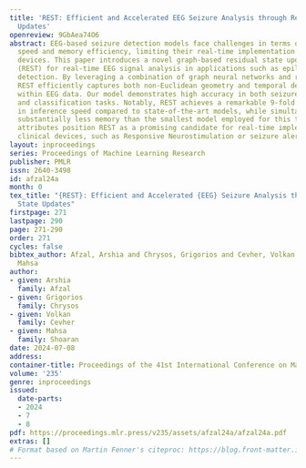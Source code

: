 ```yaml
---
title: 'REST: Efficient and Accelerated EEG Seizure Analysis through Residual State
  Updates'
openreview: 9GbAea74O6
abstract: EEG-based seizure detection models face challenges in terms of inference
  speed and memory efficiency, limiting their real-time implementation in clinical
  devices. This paper introduces a novel graph-based residual state update mechanism
  (REST) for real-time EEG signal analysis in applications such as epileptic seizure
  detection. By leveraging a combination of graph neural networks and recurrent structures,
  REST efficiently captures both non-Euclidean geometry and temporal dependencies
  within EEG data. Our model demonstrates high accuracy in both seizure detection
  and classification tasks. Notably, REST achieves a remarkable 9-fold acceleration
  in inference speed compared to state-of-the-art models, while simultaneously demanding
  substantially less memory than the smallest model employed for this task. These
  attributes position REST as a promising candidate for real-time implementation in
  clinical devices, such as Responsive Neurostimulation or seizure alert systems.
layout: inproceedings
series: Proceedings of Machine Learning Research
publisher: PMLR
issn: 2640-3498
id: afzal24a
month: 0
tex_title: "{REST}: Efficient and Accelerated {EEG} Seizure Analysis through Residual
  State Updates"
firstpage: 271
lastpage: 290
page: 271-290
order: 271
cycles: false
bibtex_author: Afzal, Arshia and Chrysos, Grigorios and Cevher, Volkan and Shoaran,
  Mahsa
author:
- given: Arshia
  family: Afzal
- given: Grigorios
  family: Chrysos
- given: Volkan
  family: Cevher
- given: Mahsa
  family: Shoaran
date: 2024-07-08
address:
container-title: Proceedings of the 41st International Conference on Machine Learning
volume: '235'
genre: inproceedings
issued:
  date-parts:
  - 2024
  - 7
  - 8
pdf: https://proceedings.mlr.press/v235/assets/afzal24a/afzal24a.pdf
extras: []
# Format based on Martin Fenner's citeproc: https://blog.front-matter.io/posts/citeproc-yaml-for-bibliographies/
---
```

